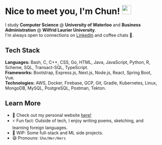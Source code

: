 # Nice to meet you, I'm Chun! <img src="https://raw.githubusercontent.com/MartinHeinz/MartinHeinz/master/wave.gif" width="30px">

I study **Computer Science** @ **University of Waterloo** and **Business Administration** @ **Wilfrid Laurier University**. <br>
I'm always open to connections on [LinkedIn](https://www.linkedin.com/in/chun-ye-5766ba18b/) and coffee chats 🍵.

## Tech Stack
**Languages:** Bash, C, C++, CSS, Go, HTML, Java, JavaScript, Python, R, Scheme, SQL, Transact-SQL, TypeScript. <br>
**Frameworks:** Bootstrap, Express.js, Next.js, Node.js, React, Spring Boot, Vue. <br>
**Technologies:** AWS, Docker, Firebase, GCP, Git, Gradle, Kubernetes, Linux, MongoDB, MySQL, PostgreSQL, Postman, Tekton. <br>

## Learn More
- 🌱 Check out my personal website [here!](https://www.chun-ye.ca/)
- ⚡ Fun fact: Outside of tech, I enjoy writing poems, sketching, and learning foreign languages.
- 🤖 WIP: Some full-stack and ML side projects.
- 😄 Pronouns: `She/Her/Hers`
